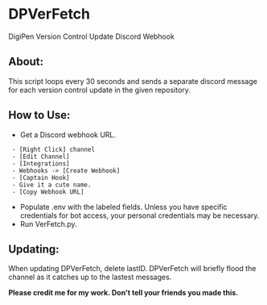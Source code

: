 # DPVerFetch
DigiPen Version Control Update Discord Webhook

## About:
This script loops every 30 seconds and sends a separate discord message for each version control update in the given repository.

## How to Use:
- Get a Discord webhook URL.
```
 - [Right Click] channel
 - [Edit Channel]
 - [Integrations]
 - Webhooks -> [Create Webhook]
 - [Captain Hook]
 - Give it a cute name.
 - [Copy Webhook URL]
```
- Populate .env with the labeled fields. Unless you have specific credentials for bot access, your personal credentials may be necessary.
- Run VerFetch.py.

## Updating:
When updating DPVerFetch, delete lastID. DPVerFetch will briefly flood the channel as it catches up to the lastest messages. 

**Please credit me for my work. Don't tell your friends you made this.**
